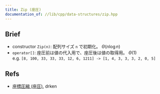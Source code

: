 ```yaml
---
title: Zip (座圧)
documentation_of: //lib/cpp/data-structures/zip.hpp
---
```

## Brief
* constructor `Zip(n)`: 配列サイズ `n` で初期化。 $\Theta(n \log n)$
* `operator[]`: 座圧前は値の代入用で、座圧後は値の取得用。 $\Theta(1)$<br>
  e.g. `[8, 100, 33, 33, 33, 12, 6, 1211] -> [1, 4, 3, 3, 3, 2, 0, 5]`

## Refs
* [座標圧縮 (座圧)](https://drken1215.hatenablog.com/entry/2021/08/09/235400), drken
